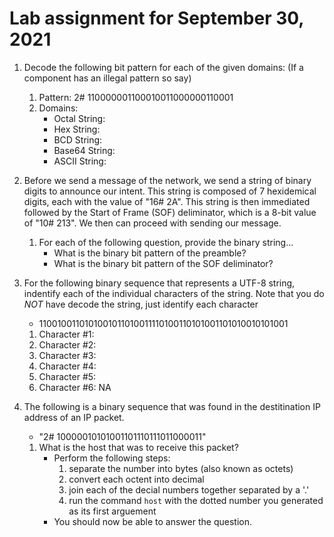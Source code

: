 # Lab assignment for September 30, 2021


1. Decode the following bit pattern for each of the given domains:
   (If a component has an illegal pattern so say)
   1. Pattern: 2# 110000001100010011000000110001
   1. Domains:
      - Octal String: 
      - Hex String: 
      - BCD String: 
      - Base64 String: 
      - ASCII String: 


1. Before we send a message of the network, we send a string of binary digits to announce our intent.  This string is composed of 7 hexidemical digits, each with the value of "16# 2A".  This string is then immediated followed by the Start of Frame (SOF) deliminator, which is a 8-bit value of "10# 213".  We then can proceed with sending our message.

   1. For each of the following question, provide the binary string...
      - What is the binary bit pattern of the preamble?
      - What is the binary bit pattern of the SOF deliminator?


1. For the following binary sequence that represents a UTF-8 string, indentify each of the individual characters of the string.  Note that you do *NOT* have decode the string, just identify each character

   - 1100100110101001011010011110100110101001101010010101001

   1. Character #1:
   1. Character #2:
   1. Character #3:
   1. Character #4:
   1. Character #5:
   1. Character #6: NA


1. The following is a binary sequence that was found in the destitination IP address of an IP packet.  
   - "2# 10000010101001101110111011000011"

   1. What is the host that was to receive this packet?
      - Perform the following steps:
        1. separate the number into bytes (also known as octets)
        1. convert each octent into decimal
        1. join each of the decial numbers together separated by a '.'
        1. run the command ``host`` with the dotted number you generated as its first arguement
      - You should now be able to answer the question.


